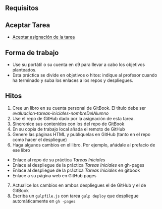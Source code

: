 ## Requisitos

## Aceptar Tarea

* [Aceptar asignación de la tarea](https://classroom.github.com/assignment-invitations/d41ddf7f92a6d3216fa675b0d52ad141)

## Forma de trabajo

* Use su portátil o su cuenta en c9 para llevar a cabo los objetivos planteados.
* Esta práctica se divide en objetivos o hitos:  indique al profesor  cuando ha terminado y suba los enlaces a los repos y despliegues.

## Hitos

1. Cree un libro en su cuenta personal de GitBook. El título debe ser *evaluacion-tareas-iniciales-nombreDelAlumno*
2. Use el repo de GitHub dado por la asignación de esta tarea. 
3. Sincronice sus contenidos con los del repo de GitBook 
4. En su copia de trabajo local añada el remoto de GitHub 
5. Genere las páginas HTML y publíquelas en GitHub (tanto en el repo como hacer el despliegue)
6. Haga algunos cambios en el libro. Por ejemplo, añádale al prefacio de ese libro 
  - Enlace al repo de su práctica *Tareas Iniciales*
  - Enlace al despliegue de la práctica *Tareas Iniciales* en gh-pages 
  - Enlace al despliegue de la práctica *Tareas Iniciales* en gitbook
  - Enlace a su página web en GitHub pages
7. Actualice los cambios en ambos despliegues el de GitHub y el de GitBook
8. Escriba un `gulpfile.js` con tarea `gulp deploy` que despliegue automáticamente en `gh -pages`
